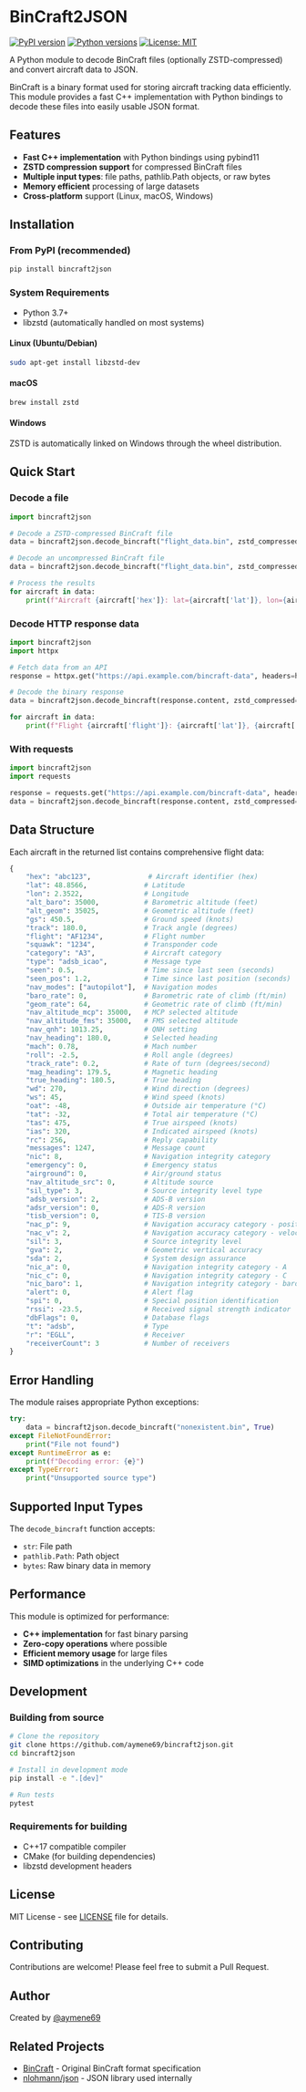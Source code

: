 # BinCraft2JSON

[![PyPI version](https://badge.fury.io/py/bincraft2json.svg)](https://badge.fury.io/py/bincraft2json)
[![Python versions](https://img.shields.io/pypi/pyversions/bincraft2json.svg)](https://pypi.org/project/bincraft2json/)
[![License: MIT](https://img.shields.io/badge/License-MIT-yellow.svg)](https://opensource.org/licenses/MIT)

A Python module to decode BinCraft files (optionally ZSTD-compressed) and convert aircraft data to JSON.

BinCraft is a binary format used for storing aircraft tracking data efficiently. This module provides a fast C++ implementation with Python bindings to decode these files into easily usable JSON format.

## Features

- **Fast C++ implementation** with Python bindings using pybind11
- **ZSTD compression support** for compressed BinCraft files
- **Multiple input types**: file paths, pathlib.Path objects, or raw bytes
- **Memory efficient** processing of large datasets
- **Cross-platform** support (Linux, macOS, Windows)

## Installation

### From PyPI (recommended)

```bash
pip install bincraft2json
```

### System Requirements

- Python 3.7+
- libzstd (automatically handled on most systems)

#### Linux (Ubuntu/Debian)
```bash
sudo apt-get install libzstd-dev
```

#### macOS
```bash
brew install zstd
```

#### Windows
ZSTD is automatically linked on Windows through the wheel distribution.

## Quick Start

### Decode a file

```python
import bincraft2json

# Decode a ZSTD-compressed BinCraft file
data = bincraft2json.decode_bincraft("flight_data.bin", zstd_compressed=True)

# Decode an uncompressed BinCraft file
data = bincraft2json.decode_bincraft("flight_data.bin", zstd_compressed=False)

# Process the results
for aircraft in data:
    print(f"Aircraft {aircraft['hex']}: lat={aircraft['lat']}, lon={aircraft['lon']}")
```

### Decode HTTP response data

```python
import bincraft2json
import httpx

# Fetch data from an API
response = httpx.get("https://api.example.com/bincraft-data", headers=headers)

# Decode the binary response
data = bincraft2json.decode_bincraft(response.content, zstd_compressed=True)

for aircraft in data:
    print(f"Flight {aircraft['flight']}: {aircraft['lat']}, {aircraft['lon']}")
```

### With requests

```python
import bincraft2json
import requests

response = requests.get("https://api.example.com/bincraft-data", headers=headers)
data = bincraft2json.decode_bincraft(response.content, zstd_compressed=True)
```

## Data Structure

Each aircraft in the returned list contains comprehensive flight data:

```python
{
    "hex": "abc123",              # Aircraft identifier (hex)
    "lat": 48.8566,              # Latitude
    "lon": 2.3522,               # Longitude
    "alt_baro": 35000,           # Barometric altitude (feet)
    "alt_geom": 35025,           # Geometric altitude (feet)
    "gs": 450.5,                 # Ground speed (knots)
    "track": 180.0,              # Track angle (degrees)
    "flight": "AF1234",          # Flight number
    "squawk": "1234",            # Transponder code
    "category": "A3",            # Aircraft category
    "type": "adsb_icao",         # Message type
    "seen": 0.5,                 # Time since last seen (seconds)
    "seen_pos": 1.2,             # Time since last position (seconds)
    "nav_modes": ["autopilot"],  # Navigation modes
    "baro_rate": 0,              # Barometric rate of climb (ft/min)
    "geom_rate": 64,             # Geometric rate of climb (ft/min)
    "nav_altitude_mcp": 35000,   # MCP selected altitude
    "nav_altitude_fms": 35000,   # FMS selected altitude
    "nav_qnh": 1013.25,          # QNH setting
    "nav_heading": 180.0,        # Selected heading
    "mach": 0.78,                # Mach number
    "roll": -2.5,                # Roll angle (degrees)
    "track_rate": 0.2,           # Rate of turn (degrees/second)
    "mag_heading": 179.5,        # Magnetic heading
    "true_heading": 180.5,       # True heading
    "wd": 270,                   # Wind direction (degrees)
    "ws": 45,                    # Wind speed (knots)
    "oat": -48,                  # Outside air temperature (°C)
    "tat": -32,                  # Total air temperature (°C)
    "tas": 475,                  # True airspeed (knots)
    "ias": 320,                  # Indicated airspeed (knots)
    "rc": 256,                   # Reply capability
    "messages": 1247,            # Message count
    "nic": 8,                    # Navigation integrity category
    "emergency": 0,              # Emergency status
    "airground": 0,              # Air/ground status
    "nav_altitude_src": 0,       # Altitude source
    "sil_type": 3,               # Source integrity level type
    "adsb_version": 2,           # ADS-B version
    "adsr_version": 0,           # ADS-R version
    "tisb_version": 0,           # TIS-B version
    "nac_p": 9,                  # Navigation accuracy category - position
    "nac_v": 2,                  # Navigation accuracy category - velocity
    "sil": 3,                    # Source integrity level
    "gva": 2,                    # Geometric vertical accuracy
    "sda": 2,                    # System design assurance
    "nic_a": 0,                  # Navigation integrity category - A
    "nic_c": 0,                  # Navigation integrity category - C
    "nic_baro": 1,               # Navigation integrity category - barometric
    "alert": 0,                  # Alert flag
    "spi": 0,                    # Special position identification
    "rssi": -23.5,               # Received signal strength indicator
    "dbFlags": 0,                # Database flags
    "t": "adsb",                 # Type
    "r": "EGLL",                 # Receiver
    "receiverCount": 3           # Number of receivers
}
```

## Error Handling

The module raises appropriate Python exceptions:

```python
try:
    data = bincraft2json.decode_bincraft("nonexistent.bin", True)
except FileNotFoundError:
    print("File not found")
except RuntimeError as e:
    print(f"Decoding error: {e}")
except TypeError:
    print("Unsupported source type")
```

## Supported Input Types

The `decode_bincraft` function accepts:

- `str`: File path
- `pathlib.Path`: Path object
- `bytes`: Raw binary data in memory

## Performance

This module is optimized for performance:

- **C++ implementation** for fast binary parsing
- **Zero-copy operations** where possible
- **Efficient memory usage** for large files
- **SIMD optimizations** in the underlying C++ code

## Development

### Building from source

```bash
# Clone the repository
git clone https://github.com/aymene69/bincraft2json.git
cd bincraft2json

# Install in development mode
pip install -e ".[dev]"

# Run tests
pytest
```

### Requirements for building

- C++17 compatible compiler
- CMake (for building dependencies)
- libzstd development headers

## License

MIT License - see [LICENSE](LICENSE) file for details.

## Contributing

Contributions are welcome! Please feel free to submit a Pull Request.

## Author

Created by [@aymene69](https://github.com/aymene69)

## Related Projects

- [BinCraft](https://github.com/aymene69/bincraft) - Original BinCraft format specification
- [nlohmann/json](https://github.com/nlohmann/json) - JSON library used internally
